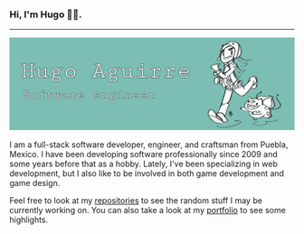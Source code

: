 ### Hi, I'm Hugo 🐱‍💻.
---
![image](img/banner.png)

I am a full-stack software developer, engineer, and craftsman from Puebla, Mexico. I have been developing software professionally since 2009 and some years before that as a hobby. Lately, I've been specializing in web development, but I also like to be involved in both game development and game design.

Feel free to look at my [repositories](https://github.com/bul-ikana?tab=repositories) to see the random stuff I may be currently working on. You can also take a look at my [portfolio](portfolio.md) to see some highlights.